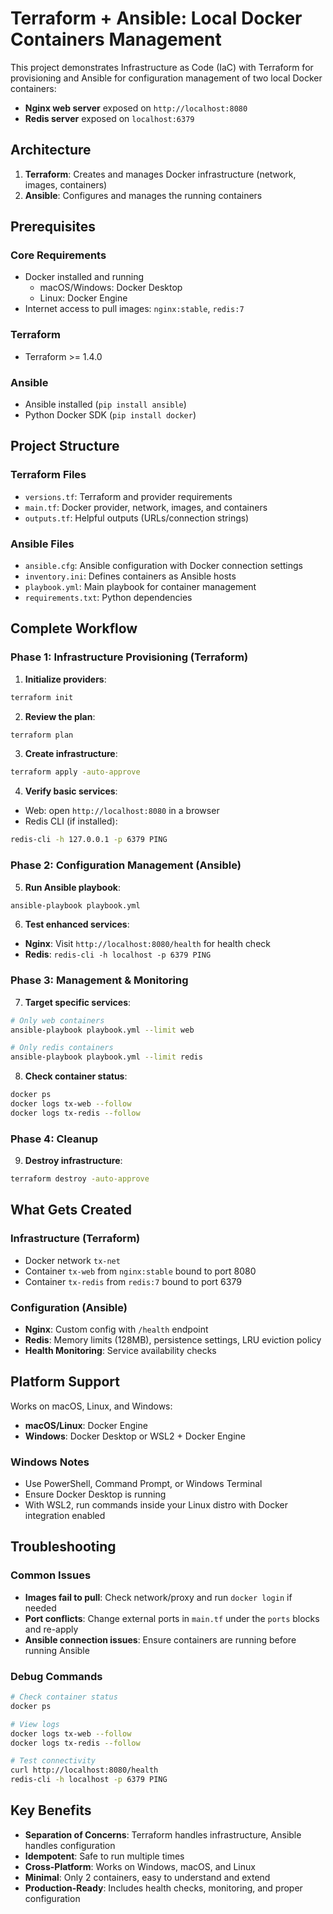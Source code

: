 # Terraform + Ansible: Local Docker Containers Management

This project demonstrates Infrastructure as Code (IaC) with Terraform for provisioning and Ansible for configuration management of two local Docker containers:

- **Nginx web server** exposed on `http://localhost:8080`
- **Redis server** exposed on `localhost:6379`

## Architecture

1. **Terraform**: Creates and manages Docker infrastructure (network, images, containers)
2. **Ansible**: Configures and manages the running containers

## Prerequisites

### Core Requirements
- Docker installed and running
  - macOS/Windows: Docker Desktop
  - Linux: Docker Engine
- Internet access to pull images: `nginx:stable`, `redis:7`

### Terraform
- Terraform >= 1.4.0

### Ansible
- Ansible installed (`pip install ansible`)
- Python Docker SDK (`pip install docker`)

## Project Structure

### Terraform Files
- `versions.tf`: Terraform and provider requirements
- `main.tf`: Docker provider, network, images, and containers
- `outputs.tf`: Helpful outputs (URLs/connection strings)

### Ansible Files
- `ansible.cfg`: Ansible configuration with Docker connection settings
- `inventory.ini`: Defines containers as Ansible hosts
- `playbook.yml`: Main playbook for container management
- `requirements.txt`: Python dependencies

## Complete Workflow

### Phase 1: Infrastructure Provisioning (Terraform)

1. **Initialize providers**:
```bash
terraform init
```

2. **Review the plan**:
```bash
terraform plan
```

3. **Create infrastructure**:
```bash
terraform apply -auto-approve
```

4. **Verify basic services**:
- Web: open `http://localhost:8080` in a browser
- Redis CLI (if installed):
```bash
redis-cli -h 127.0.0.1 -p 6379 PING
```

### Phase 2: Configuration Management (Ansible)

5. **Run Ansible playbook**:
```bash
ansible-playbook playbook.yml
```

6. **Test enhanced services**:
- **Nginx**: Visit `http://localhost:8080/health` for health check
- **Redis**: `redis-cli -h localhost -p 6379 PING`

### Phase 3: Management & Monitoring

7. **Target specific services**:
```bash
# Only web containers
ansible-playbook playbook.yml --limit web

# Only redis containers  
ansible-playbook playbook.yml --limit redis
```

8. **Check container status**:
```bash
docker ps
docker logs tx-web --follow
docker logs tx-redis --follow
```

### Phase 4: Cleanup

9. **Destroy infrastructure**:
```bash
terraform destroy -auto-approve
```

## What Gets Created

### Infrastructure (Terraform)
- Docker network `tx-net`
- Container `tx-web` from `nginx:stable` bound to port 8080
- Container `tx-redis` from `redis:7` bound to port 6379

### Configuration (Ansible)
- **Nginx**: Custom config with `/health` endpoint
- **Redis**: Memory limits (128MB), persistence settings, LRU eviction policy
- **Health Monitoring**: Service availability checks

## Platform Support

Works on macOS, Linux, and Windows:
- **macOS/Linux**: Docker Engine
- **Windows**: Docker Desktop or WSL2 + Docker Engine

### Windows Notes
- Use PowerShell, Command Prompt, or Windows Terminal
- Ensure Docker Desktop is running
- With WSL2, run commands inside your Linux distro with Docker integration enabled

## Troubleshooting

### Common Issues
- **Images fail to pull**: Check network/proxy and run `docker login` if needed
- **Port conflicts**: Change external ports in `main.tf` under the `ports` blocks and re-apply
- **Ansible connection issues**: Ensure containers are running before running Ansible

### Debug Commands
```bash
# Check container status
docker ps

# View logs
docker logs tx-web --follow
docker logs tx-redis --follow

# Test connectivity
curl http://localhost:8080/health
redis-cli -h localhost -p 6379 PING
```

## Key Benefits

- **Separation of Concerns**: Terraform handles infrastructure, Ansible handles configuration
- **Idempotent**: Safe to run multiple times
- **Cross-Platform**: Works on Windows, macOS, and Linux
- **Minimal**: Only 2 containers, easy to understand and extend
- **Production-Ready**: Includes health checks, monitoring, and proper configuration
